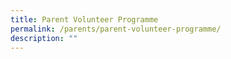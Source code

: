 ```yaml
---
title: Parent Volunteer Programme
permalink: /parents/parent-volunteer-programme/
description: ""
---
```

